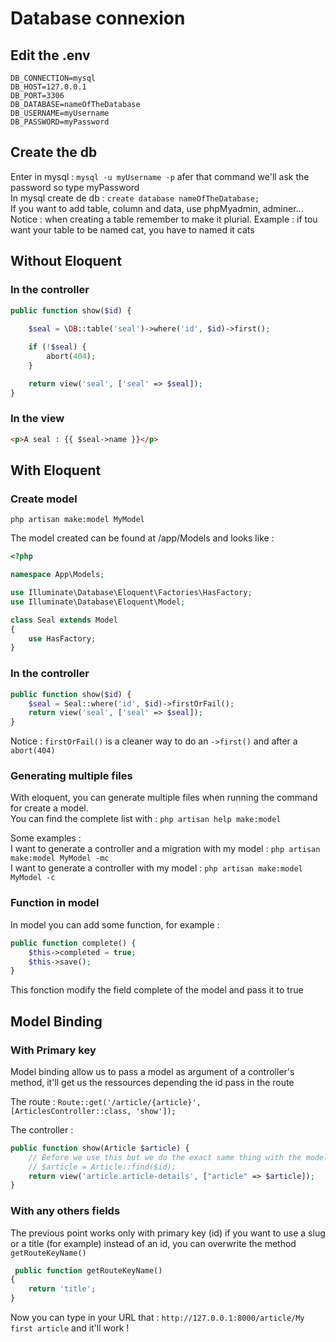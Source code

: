 # Database connexion

## Edit the .env

```
DB_CONNECTION=mysql
DB_HOST=127.0.0.1
DB_PORT=3306
DB_DATABASE=nameOfTheDatabase
DB_USERNAME=myUsername
DB_PASSWORD=myPassword
```

## Create the db

Enter in mysql : `mysql -u myUsername -p` afer that command we'll ask the password so type myPassword   
In mysql create de db : `create database nameOfTheDatabase;`   
If you want to add table, column and data, use phpMyadmin, adminer...
Notice : when creating a table remember to make it plurial. Example : if tou want your table to be named cat, you have to named it cats

## Without Eloquent

### In the controller

```php
public function show($id) {
        
    $seal = \DB::table('seal')->where('id', $id)->first();

    if (!$seal) {
        abort(404);
    }

    return view('seal', ['seal' => $seal]);
}
```

### In the view

```html
<p>A seal : {{ $seal->name }}</p>
```

## With Eloquent

### Create model

`php artisan make:model MyModel`   

The model created can be found at /app/Models and looks like : 
```php
<?php

namespace App\Models;

use Illuminate\Database\Eloquent\Factories\HasFactory;
use Illuminate\Database\Eloquent\Model;

class Seal extends Model
{
    use HasFactory;
}
```

### In the controller

```php
public function show($id) {
    $seal = Seal::where('id', $id)->firstOrFail();
    return view('seal', ['seal' => $seal]);
}
```

Notice : `firstOrFail()` is a cleaner way to do an `->first()` and after a `abort(404)`

### Generating multiple files

With eloquent, you can generate multiple files when running the command for create a model.   
You can find the complete list with : `php artisan help make:model`

Some examples :    
I want to generate a controller and a migration with my model : `php artisan make:model MyModel -mc`   
I want to generate a controller with my model : `php artisan make:model MyModel -c`

### Function in model

In model you can add some function, for example : 
```php
public function complete() {
    $this->completed = true;
    $this->save();
}
```
This fonction modify the field complete of the model and pass it to true 


## Model Binding

### With Primary key

Model binding allow us to pass a model as argument of a controller's method, it'll get us the ressources depending the id pass in the route

The route : `Route::get('/article/{article}', [ArticlesController::class, 'show']);`

The controller : 
```php
public function show(Article $article) {
    // Before we use this but we do the exact same thing with the model binding
    // $article = Article::find($id);
    return view('article.article-details', ["article" => $article]);
}
```

### With any others fields

The previous point works only with primary key (id) if you want to use a slug or a title (for example) instead of an id, you can overwrite the method `getRouteKeyName()`

```php
 public function getRouteKeyName()
{
    return 'title';
}
```

Now you can type in your URL that : `http://127.0.0.1:8000/article/My first article` and it'll work !
